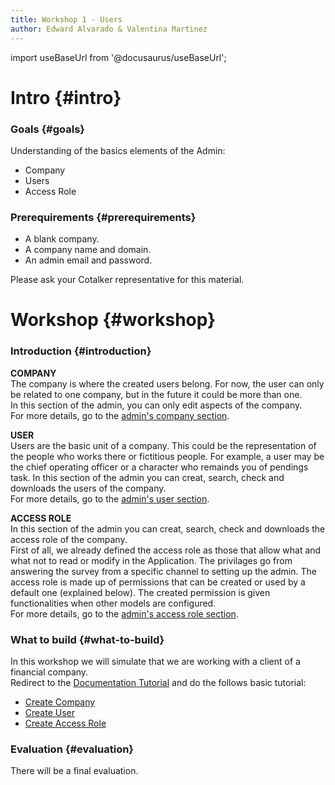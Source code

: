 ```yaml
---
title: Workshop 1 - Users
author: Edward Alvarado & Valentina Martinez
---
```

import useBaseUrl from '@docusaurus/useBaseUrl';


# Intro {#intro}

### Goals {#goals}

Understanding of the basics elements of the Admin:
*  Company
*  Users
*  Access Role

### Prerequirements {#prerequirements}

*  A blank company.
*  A company name and domain.
*  An admin email and password.

Please ask your Cotalker representative for this material.

# Workshop {#workshop}

### Introduction {#introduction}
**COMPANY** <br/>
The company is where the created users belong. For now, the user can only be related to one company, but in the future it could be more than one. <br/>
In this section of the admin, you can only edit aspects of the company.<br/>
For more details, go to the [admin's company section](/docs/documentation/admin/admin_company).

**USER**<br/>
Users are the basic unit of a company. This could be the representation of the people who works there or fictitious people. For example, a user may be the chief operating officer or a character who remainds you of pendings task.
In this section of the admin you can creat, search, check and downloads the users of the company.<br/>
For more details, go to the [admin's user section](/docs/documentation/admin/users).

**ACCESS ROLE**<br/>
In this section of the admin you can creat, search, check and downloads the access role of the company.<br/>
First of all, we already defined the access role as those that allow what and what not to read or modify in the Application. The privilages go from answering the survey from a specific channel to setting up the admin. The access role is made up of permissions that can be created or used by a default one (explained below). The created permission is given functionalities when other models are configured.<br/>
For more details, go to the [admin's access role section](/docs/documentation/admin/admin_accessrole).


### What to build {#what-to-build}
In this workshop we will simulate that we are working with a client of a financial company. <br/>
Redirect to the [Documentation Tutorial](/docs/tutorials/tutorial_overview) and do the follows basic tutorial:
* [Create Company](/docs/tutorials/basic/configure_company)
* [Create User](/docs/tutorials/basic/create_user)
* [Create Access Role](/docs/tutorials/basic/create_accessroles)

### Evaluation {#evaluation}
There will be a final evaluation.
